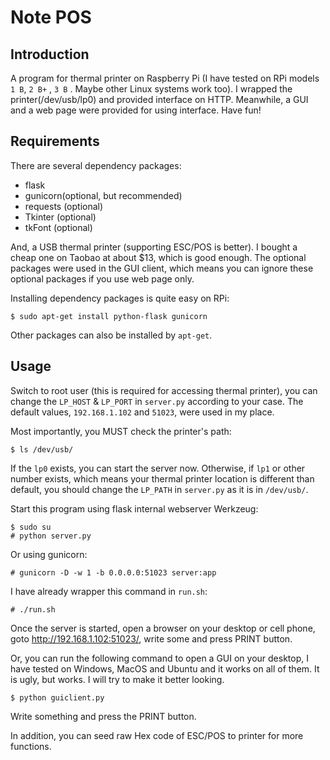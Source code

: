 # Note POS

## Introduction

A program for thermal printer on Raspberry Pi 
(I have tested on RPi models `1 B`, `2 B+` , `3 B` . Maybe other Linux systems work too).
I wrapped the printer(/dev/usb/lp0) and provided interface on HTTP.
Meanwhile, a GUI and a web page were provided for using interface.
Have fun!

## Requirements

There are several dependency packages:

* flask
* gunicorn(optional, but recommended)
* requests (optional)
* Tkinter (optional)
* tkFont (optional)

And, a USB thermal printer (supporting ESC/POS is better).
I bought a cheap one on Taobao at about $13, which is good enough.
The optional packages were used in the GUI client,
which means you can ignore these optional packages if you use web page only.

Installing dependency packages is quite easy on RPi:

    $ sudo apt-get install python-flask gunicorn
    
Other packages can also be installed by `apt-get`.

## Usage

Switch to root user (this is required for accessing thermal printer),
you can change the `LP_HOST` & `LP_PORT` in `server.py` according to your case.
The default values, `192.168.1.102` and `51023`, were used in my place.

Most importantly, you MUST check the printer's path:

    $ ls /dev/usb/
    
If the `lp0` exists, you can start the server now.
Otherwise, if `lp1` or other number exists, 
which means your thermal printer location is different than default,
you should change the `LP_PATH` in `server.py` as it is in `/dev/usb/`.

Start this program using flask internal webserver Werkzeug:
    
    $ sudo su
    # python server.py

Or using gunicorn:

    # gunicorn -D -w 1 -b 0.0.0.0:51023 server:app

I have already wrapper this command in `run.sh`:

    # ./run.sh

Once the server is started, open a browser on your desktop or cell phone,
goto http://192.168.1.102:51023/, write some and press PRINT button.

Or, you can run the following command to open a GUI on your desktop,
I have tested on Windows, MacOS and Ubuntu and it works on all of them.
It is ugly, but works. I will try to make it better looking.

    $ python guiclient.py

Write something and press the PRINT button.

In addition, you can seed raw Hex code of ESC/POS to printer for more functions.
